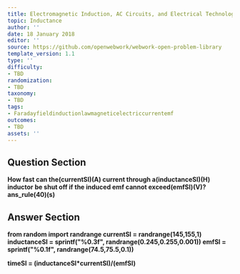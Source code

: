```yaml
---
title: Electromagnetic Induction, AC Circuits, and Electrical Technologies
topic: Inductance
author: ''
date: 18 January 2018
editor: ''
source: https://github.com/openwebwork/webwork-open-problem-library
template_version: 1.1
type: ''
difficulty:
- TBD
randomization:
- TBD
taxonomy:
- TBD
tags:
- Faradayfieldinductionlawmagneticelectriccurrentemf
outcomes:
- TBD
assets: ''
---
```


## Question Section 

<b>
How fast can the(currentSI)(A) current through a(inductanceSI)(H) inductor be shut off if the induced emf cannot exceed(emfSI)(V)?
ans_rule(40)(s)



## Answer Section

from random import randrange
currentSI = randrange(145,155,1)
inductanceSI = sprintf("%0.3f", randrange(0.245,0.255,0.001))
emfSI = sprintf("%0.1f", randrange(74.5,75.5,0.1))

timeSI = (inductanceSI*currentSI)/(emfSI)